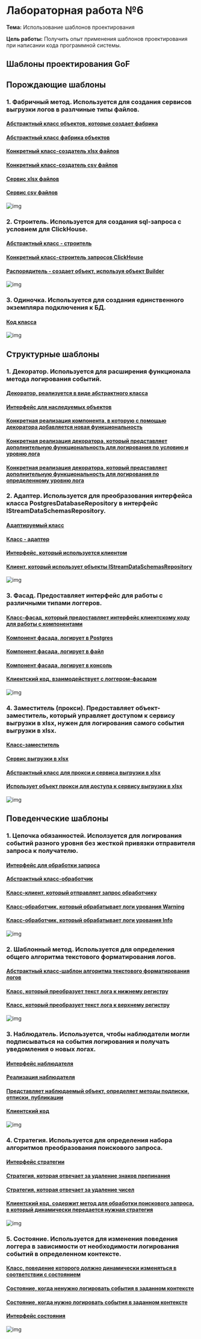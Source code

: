 # Лабораторная работа №6
**Тема:** Использование шаблонов проектирования

**Цель работы:** Получить опыт применения шаблонов проектирования при написании кода программной системы.

## Шаблоны проектирования GoF
## Порождающие шаблоны
### 1. Фабричный метод. Используется для создания сервисов выгрузки логов в разлчиные типы файлов.
#### [Абстрактный класс объектов, которые создает фабрика](https://github.com/YusupovIlya/Software_architecture/blob/LabWork6/Lab%20Work%20%E2%84%966/src/src/Logging.Service.WebApi/Services/Implementation/FileService.cs)
#### [Абстрактный класс фабрика объектов](https://github.com/YusupovIlya/Software_architecture/blob/LabWork6/Lab%20Work%20%E2%84%966/src/src/Logging.Service.WebApi/Services/Implementation/FileFactories/FileFactory.cs)
#### [Конкретный класс-создатель xlsx файлов](https://github.com/YusupovIlya/Software_architecture/blob/LabWork6/Lab%20Work%20%E2%84%966/src/src/Logging.Service.WebApi/Services/Implementation/FileFactories/XlsxFactory.cs)
#### [Конкретный класс-создатель csv файлов](https://github.com/YusupovIlya/Software_architecture/blob/LabWork6/Lab%20Work%20%E2%84%966/src/src/Logging.Service.WebApi/Services/Implementation/FileFactories/CsvFactory.cs)
#### [Сервис xlsx файлов](https://github.com/YusupovIlya/Software_architecture/blob/LabWork6/Lab%20Work%20%E2%84%966/src/src/Logging.Service.WebApi/Services/Implementation/XlsxFileService.cs)
#### [Сервис csv файлов](https://github.com/YusupovIlya/Software_architecture/blob/LabWork6/Lab%20Work%20%E2%84%966/src/src/Logging.Service.WebApi/Services/Implementation/CsvFileService.cs)
![img](https://github.com/YusupovIlya/Software_architecture/blob/LabWork6/Lab%20Work%20%E2%84%966/docs/images/factory.jpg)

### 2. Строитель. Используется для создания sql-запроса с условием для ClickHouse.
#### [Абстрактный класс - строитель](https://github.com/YusupovIlya/Software_architecture/blob/LabWork6/Lab%20Work%20%E2%84%966/src/src/Logging.Service.WebApi/Services/Implementation/Builders/QueryBuilder.cs)
#### [Конкретный класс-строитель запросов ClickHouse](https://github.com/YusupovIlya/Software_architecture/blob/LabWork6/Lab%20Work%20%E2%84%966/src/src/Logging.Service.WebApi/Services/Implementation/Builders/ClickHouseQueryBuilder.cs)
#### [Распорядитель - создает объект, используя объект Builder](https://github.com/YusupovIlya/Software_architecture/blob/LabWork6/Lab%20Work%20%E2%84%966/src/src/Logging.Service.WebApi/Services/Implementation/Builders/ClickHouseQueryClient.cs)
![img](https://github.com/YusupovIlya/Software_architecture/blob/LabWork6/Lab%20Work%20%E2%84%966/docs/images/builder.jpg)

### 3. Одиночка. Используется для создания единственного экземпляра подключения к БД.
#### [Код класса](https://github.com/YusupovIlya/Software_architecture/blob/LabWork6/Lab%20Work%20%E2%84%966/src/src/Logging.Service.WebApi/Services/ClickHouseDatabaseConnection.cs)
![img](https://github.com/YusupovIlya/Software_architecture/blob/LabWork6/Lab%20Work%20%E2%84%966/docs/images/singleton.jpg)

## Структурные шаблоны
### 1. Декоратор. Используется для расширения функционала метода логирования событий.
#### [Декоратор, реализуется в виде абстрактного класса](https://github.com/YusupovIlya/Software_architecture/blob/LabWork6/Lab%20Work%20%E2%84%966/src/src/Logging.Service.WebApi/Services/Interfaces/LoggerDecorator.cs)
#### [Интерфейс для наследуемых объектов](https://github.com/YusupovIlya/Software_architecture/blob/LabWork6/Lab%20Work%20%E2%84%966/src/src/Logging.Service.WebApi/Services/Interfaces/ILogger.cs)
#### [Конкретная реализация компонента, в которую с помощью декоратора добавляется новая функциональность](https://github.com/YusupovIlya/Software_architecture/blob/LabWork6/Lab%20Work%20%E2%84%966/src/src/Logging.Service.WebApi/Services/Implementation/Logger.cs)
#### [Конкретная реализация декоратора, который представляет дополнительную функциональность для логирования по условию и уровню лога](https://github.com/YusupovIlya/Software_architecture/blob/LabWork6/Lab%20Work%20%E2%84%966/src/src/Logging.Service.WebApi/Services/Implementation/Decorator/ConditionalLoggerDecorator.cs)
#### [Конкретная реализация декоратора, который представляет дополнительную функциональность для логирования по определенному уровню лога](https://github.com/YusupovIlya/Software_architecture/blob/LabWork6/Lab%20Work%20%E2%84%966/src/src/Logging.Service.WebApi/Services/Implementation/Decorator/LogLevelFilterDecorator.cs)

### 2. Адаптер. Используется для преобразования интерфейса класса PostgresDatabaseRepository в интерфейс IStreamDataSchemasRepository.
#### [Адаптируемый класс](https://github.com/YusupovIlya/Software_architecture/blob/LabWork6/Lab%20Work%20%E2%84%966/src/src/Logging.Service.WebApi/Services/Implementation/Adapter/PostgresDatabaseRepository.cs)
#### [Класс - адаптер](https://github.com/YusupovIlya/Software_architecture/blob/LabWork6/Lab%20Work%20%E2%84%966/src/src/Logging.Service.WebApi/Services/Implementation/Adapter/PostgresStreamDataSchemasRepositoryAdapter.cs)
#### [Интерфейс, который используется клиентом](https://github.com/YusupovIlya/Software_architecture/blob/LabWork6/Lab%20Work%20%E2%84%966/src/src/Logging.Service.WebApi/Services/Interfaces/IStreamDataSchemasRepository.cs)
#### [Клиент, который использует объекты IStreamDataSchemasRepository](https://github.com/YusupovIlya/Software_architecture/blob/LabWork6/Lab%20Work%20%E2%84%966/src/src/Logging.Service.WebApi/Controllers/StreamDataSchemasController.cs)
![img](https://github.com/YusupovIlya/Software_architecture/blob/LabWork6/Lab%20Work%20%E2%84%966/docs/images/adapter.jpg)

### 3. Фасад. Предоставляет интерфейс для работы с различными типами логгеров.
#### [Класс-фасад, который предоставляет интерфейс клиентскому коду для работы с компонентами](https://github.com/YusupovIlya/Software_architecture/blob/LabWork6/Lab%20Work%20%E2%84%966/src/src/Logging.Service.WebApi/Services/Implementation/Loggers/LoggingFacade.cs)
#### [Компонент фасада, логирует в Postgres](https://github.com/YusupovIlya/Software_architecture/blob/LabWork6/Lab%20Work%20%E2%84%966/src/src/Logging.Service.WebApi/Services/Implementation/Loggers/PostgresLogger.cs)
#### [Компонент фасада, логирует в файл](https://github.com/YusupovIlya/Software_architecture/blob/LabWork6/Lab%20Work%20%E2%84%966/src/src/Logging.Service.WebApi/Services/Implementation/Loggers/FileLogger.cs)
#### [Компонент фасада, логирует в консоль](https://github.com/YusupovIlya/Software_architecture/blob/LabWork6/Lab%20Work%20%E2%84%966/src/src/Logging.Service.WebApi/Services/Implementation/Loggers/ConsoleLogger.cs)
#### [Клиентский код, взаимодействует с логгером-фасадом](https://github.com/YusupovIlya/Software_architecture/blob/LabWork6/Lab%20Work%20%E2%84%966/src/src/Logging.Service.WebApi/Program.cs)
![img](https://github.com/YusupovIlya/Software_architecture/blob/LabWork6/Lab%20Work%20%E2%84%966/docs/images/facade.jpg)

### 4. Заместитель (прокси). Предоставляет объект-заместитель, который управляет доступом к сервису выгрузки в xlsx, нужен для логирования самого события выгрузки в xlsx.
#### [Класс-заместитель](https://github.com/YusupovIlya/Software_architecture/blob/LabWork6/Lab%20Work%20%E2%84%966/src/src/Logging.Service.WebApi/Services/Implementation/XlsxFileServiceProxy.cs)
#### [Сервис выгрузки в xlsx](https://github.com/YusupovIlya/Software_architecture/blob/LabWork6/Lab%20Work%20%E2%84%966/src/src/Logging.Service.WebApi/Services/Implementation/XlsxFileService.cs)
#### [Абстрактный класс для прокси и сервиса выгрузки в xlsx](https://github.com/YusupovIlya/Software_architecture/blob/LabWork6/Lab%20Work%20%E2%84%966/src/src/Logging.Service.WebApi/Services/Implementation/FileService.cs)
#### [Использует объект прокси для доступа к сервису выгрузки в xlsx](https://github.com/YusupovIlya/Software_architecture/blob/LabWork6/Lab%20Work%20%E2%84%966/src/src/Logging.Service.WebApi/Controllers/StreamDataController.cs)
![img](https://github.com/YusupovIlya/Software_architecture/blob/LabWork6/Lab%20Work%20%E2%84%966/docs/images/proxy.jpg)

## Поведенческие шаблоны
### 1. Цепочка обязанностей. Исползуется для логирования событий разного уровня без жесткой привязки отправителя запроса к получателю.
#### [Интерфейс для обработки запроса](https://github.com/YusupovIlya/Software_architecture/blob/LabWork6/Lab%20Work%20%E2%84%966/src/src/Logging.Service.WebApi/Services/Interfaces/ILogHandler.cs)
#### [Абстрактный класс-обработчик](https://github.com/YusupovIlya/Software_architecture/blob/LabWork6/Lab%20Work%20%E2%84%966/src/src/Logging.Service.WebApi/Services/Interfaces/BaseLogHandler.cs)
#### [Класс-клиент, который отправляет запрос обработчику](https://github.com/YusupovIlya/Software_architecture/blob/LabWork6/Lab%20Work%20%E2%84%966/src/src/Logging.Service.WebApi/Services/Implementation/Loggers/LoggerChain.cs)
#### [Класс-обработчик, который обрабатывает логи урования Warning](https://github.com/YusupovIlya/Software_architecture/blob/LabWork6/Lab%20Work%20%E2%84%966/src/src/Logging.Service.WebApi/Services/Implementation/LogHandlers/WarningLogHandler.cs)
#### [Класс-обработчик, который обрабатывает логи урования Info](https://github.com/YusupovIlya/Software_architecture/blob/LabWork6/Lab%20Work%20%E2%84%966/src/src/Logging.Service.WebApi/Services/Implementation/LogHandlers/InfoLogHandler.cs)
![img](https://github.com/YusupovIlya/Software_architecture/blob/LabWork6/Lab%20Work%20%E2%84%966/docs/images/chain.jpg)

### 2. Шаблонный метод. Используется для определения общего алгоритма текстового форматирования логов.
#### [Абстрактный класс-шаблон алгоритма текстового форматирования логов](https://github.com/YusupovIlya/Software_architecture/blob/LabWork6/Lab%20Work%20%E2%84%966/src/src/Logging.Service.WebApi/Services/Interfaces/FormatedLogTemplate.cs)
#### [Класс, который преобразует текст лога к нижнему регистру](https://github.com/YusupovIlya/Software_architecture/blob/LabWork6/Lab%20Work%20%E2%84%966/src/src/Logging.Service.WebApi/Services/Implementation/LowerCaseFormater.cs)
#### [Класс, который преобразует текст лога к верхнему регистру](https://github.com/YusupovIlya/Software_architecture/blob/LabWork6/Lab%20Work%20%E2%84%966/src/src/Logging.Service.WebApi/Services/Implementation/UpperCaseFormater.cs)
![img](https://github.com/YusupovIlya/Software_architecture/blob/LabWork6/Lab%20Work%20%E2%84%966/docs/images/template.jpg)

### 3. Наблюдатель. Используется, чтобы наблюдатели могли подписываться на события логирования и получать уведомления о новых логах.
#### [Интерфейс наблюдателя](https://github.com/YusupovIlya/Software_architecture/blob/LabWork6/Lab%20Work%20%E2%84%966/src/src/Logging.Service.WebApi/Services/Interfaces/ILogObserver.cs)
#### [Реализация наблюдателя](https://github.com/YusupovIlya/Software_architecture/blob/LabWork6/Lab%20Work%20%E2%84%966/src/src/Logging.Service.WebApi/Services/Implementation/StreamDataRepositoryImpl.cs)
#### [Представляет наблюдаемый объект, определяет методы подписки, отписки, публикации](https://github.com/YusupovIlya/Software_architecture/blob/LabWork6/Lab%20Work%20%E2%84%966/src/src/Logging.Service.WebApi/Services/LogPublisher.cs)
#### [Клиентский код](https://github.com/YusupovIlya/Software_architecture/blob/LabWork6/Lab%20Work%20%E2%84%966/src/src/Logging.Service.WebApi/Controllers/StreamDataController.cs)
![img](https://github.com/YusupovIlya/Software_architecture/blob/LabWork6/Lab%20Work%20%E2%84%966/docs/images/observer.jpg)

### 4. Стратегия. Используется для определения набора алгоритмов преобразования поискового запроса.
#### [Интерфейс стратегии](https://github.com/YusupovIlya/Software_architecture/blob/LabWork6/Lab%20Work%20%E2%84%966/src/src/Logging.Service.WebApi/Services/Interfaces/IStringProcessingStrategy.cs)
#### [Стратегия, которая отвечает за удаление знаков препинания](https://github.com/YusupovIlya/Software_architecture/blob/LabWork6/Lab%20Work%20%E2%84%966/src/src/Logging.Service.WebApi/Services/Implementation/Strategies/RemovePunctuationStrategy.cs)
#### [Стратегия, которая отвечает за удаление чисел](https://github.com/YusupovIlya/Software_architecture/blob/LabWork6/Lab%20Work%20%E2%84%966/src/src/Logging.Service.WebApi/Services/Implementation/Strategies/RemoveDigitsStrategy.cs)
#### [Клиентский код, содержит метод для обработки поискового запроса, в который динамически передается нужная стратегия](https://github.com/YusupovIlya/Software_architecture/blob/LabWork6/Lab%20Work%20%E2%84%966/src/src/Logging.Service.WebApi/Controllers/StreamDataController.cs)
![img](https://github.com/YusupovIlya/Software_architecture/blob/LabWork6/Lab%20Work%20%E2%84%966/docs/images/strategy.jpg)

### 5. Состояние. Используется для изменения поведения логгера в зависимости от необходимости логирования событий в определенном контексте.
#### [Класс, поведение которого должно динамически изменяться в соответствии с состоянием](https://github.com/YusupovIlya/Software_architecture/blob/LabWork6/Lab%20Work%20%E2%84%966/src/src/Logging.Service.WebApi/Services/Implementation/LoggerStates/LoggerContext.cs)
#### [Состояние, когда ненужно логировать события в заданном контексте](https://github.com/YusupovIlya/Software_architecture/blob/LabWork6/Lab%20Work%20%E2%84%966/src/src/Logging.Service.WebApi/Services/Implementation/LoggerStates/LoggingDisabledState.cs)
#### [Состояние, когда нужно логировать события в заданном контексте](https://github.com/YusupovIlya/Software_architecture/blob/LabWork6/Lab%20Work%20%E2%84%966/src/src/Logging.Service.WebApi/Services/Implementation/LoggerStates/LoggingEnabledState.cs)
#### [Интерфейс состояния](https://github.com/YusupovIlya/Software_architecture/blob/LabWork6/Lab%20Work%20%E2%84%966/src/src/Logging.Service.WebApi/Services/Interfaces/ILoggerState.cs)
![img](https://github.com/YusupovIlya/Software_architecture/blob/LabWork6/Lab%20Work%20%E2%84%966/docs/images/state.jpg)

